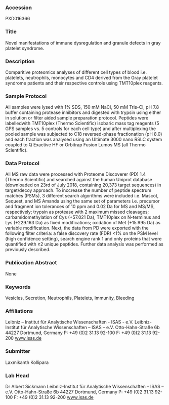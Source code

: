 ### Accession
PXD016366

### Title
Novel manifestations of immune dysregulation and granule defects in gray platelet syndrome.

### Description
Comparitive proteomics analyses of different cell types of blood i.e. platelets, neutrophils, monocytes and CD4 derived from the Gray platelet syndrome patients and their respective controls using TMT10plex reagents.

### Sample Protocol
All samples were lysed with 1% SDS, 150 mM NaCl, 50 mM Tris-Cl, pH 7.8 buffer containing protease inhibitors and digested with trypsin using either in solution or filter aided sample preparation protocol. Peptides were labelledwith TMT10plex (Thermo Scientific) isobaric mass tag reagents (5 GPS samples vs. 5 controls for each cell type) and after multiplexing the pooled sample was subjected to C18 reversed-phase fractionation (pH 8.0) and each fraction was analysed using an Ultimate 3000 nano RSLC system coupled to Q Exactive HF or Orbitrap Fusion Lumos MS (all Thermo Scientific).

### Data Protocol
All MS raw data were processed with Proteome Discoverer (PD) 1.4 (Thermo Scientific) and searched against the human Uniprot database (downloaded on 23rd of July 2018, containing 20,373 target sequences) in target/decoy approach. To inccrease the number of peptide spectrum matches (PSMs), 3 different search algorithms were included i.e. Mascot, Sequest, and MS Amanda using the same set of parameters i.e. precursor and fragment ion tolerances of 10 ppm and 0.02 Da for MS and MS/MS, respectively; trypsin as protease with 2 maximum missed cleavages; carbamidomethylation of Cys (+57.021 Da), TMT10plex on N-terminus and Lys (+229.163 Da) as fixed modifications; oxidation of Met (+15.995 Da) as variable modification. Next, the data from PD were exported with the following filter criteria: a false discovery rate (FDR) <1% on the PSM level (high confidence setting), search engine rank 1 and only proteins that were quantified with ≥2 unique peptides. Further data analysis was performed as previously described.

### Publication Abstract
None

### Keywords
Vesicles, Secretion, Neutrophils, Platelets, Immunity, Bleeding

### Affiliations
Leibniz – Institut für Analytische Wissenschaften - ISAS - e.V.
Leibniz-Institut für Analytische Wissenschaften – ISAS – e.V. Otto-Hahn-Straße 6b 44227 Dortmund, Germany  P: +49 (0)2 31.13 92-100  F: +49 (0)2 31.13 92-200 www.isas.de

### Submitter
Laxmikanth Kollipara

### Lab Head
Dr Albert Sickmann
Leibniz-Institut für Analytische Wissenschaften – ISAS – e.V. Otto-Hahn-Straße 6b 44227 Dortmund, Germany  P: +49 (0)2 31.13 92-100  F: +49 (0)2 31.13 92-200 www.isas.de


